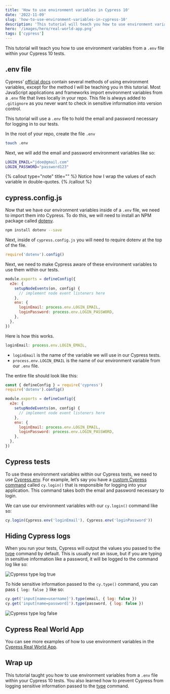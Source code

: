 ```yaml
---
title: 'How to use environment variables in Cypress 10'
date: '2022-11-09'
slug: 'how-to-use-environment-variables-in-cypress-10'
description: 'This tutorial will teach you how to use environment variables from a `.env` file within your Cypress 10 tests.'
hero: '/images/hero/real-world-app.png'
tags: ['cypress']
---
```


This tutorial will teach you how to use environment variables from a `.env` file within your Cypress 10 tests.

## .env file

Cypress’ [official docs](https://docs.cypress.io/guides/guides/environment-variables) contain several methods of using environment variables, except for the method I will be teaching you in this tutorial. Most JavaScript applications and frameworks import environment variables from a `.env` file that lives locally in your repo. This file is always added to `.gitignore` as you never want to check in sensitive information into version control.

This tutorial will use a `.env` file to hold the email and password necessary for logging in to our tests.

In the root of your repo, create the file `.env`

```bash
touch .env
```

Next, we will add the email and password environment variables like so:

```bash
LOGIN_EMAIL="jdoe@gmail.com"
LOGIN_PASSWORD="password123"
```

{% callout type="note" title="" %}
Notice how I wrap the values of each variable in double-quotes.
{% /callout %}

## cypress.config.js

Now that we have our environment variables inside of a `.env` file, we need to import them into Cypress. To do this, we will need to install an NPM package called [dotenv](https://www.npmjs.com/package/dotenv).

```bash
npm install dotenv --save
```

Next, inside of `cypress.config.js` you will need to require dotenv at the top of the file.

```js
require('dotenv').config()
```

Next, we need to make Cypress aware of these environment variables to use them within our tests.

```js
module.exports = defineConfig({
  e2e: {
    setupNodeEvents(on, config) {
      // implement node event listeners here
    },
    env: {
      loginEmail: process.env.LOGIN_EMAIL,
      loginPassword: process.env.LOGIN_PASSWORD,
    },
  },
})
```

Here is how this works.

```js
loginEmail: process.env.LOGIN_EMAIL,
```

- `loginEmail` is the name of the variable we will use in our Cypress tests.
- `process.env.LOGIN_EMAIL` is the name of our environment variable from our `.env` file.

The entire file should look like this:

```js
const { defineConfig } = require('cypress')
require('dotenv').config()

module.exports = defineConfig({
  e2e: {
    setupNodeEvents(on, config) {
      // implement node event listeners here
    },
    env: {
      loginEmail: process.env.LOGIN_EMAIL,
      loginPassword: process.env.LOGIN_PASSWORD,
    },
  },
})
```

## Cypress tests

To use these environment variables within our Cypress tests, we need to use [Cypress.env](https://docs.cypress.io/api/cypress-api/env). For example, let’s say you have a [custom Cypress command](https://docs.cypress.io/api/cypress-api/custom-commands) called `cy.login()` that is responsible for logging into your application. This command takes both the email and password necessary to login.

We can use our environment variables with our `cy.login()` command like so:

```js
cy.login(Cypress.env('loginEmail'), Cypress.env('loginPassword'))
```

## Hiding Cypress logs

When you run your tests, Cypress will output the values you passed to the [type](https://docs.cypress.io/api/commands/type) command by default. This is usually not an issue, but if you are typing in sensitive information like a password, it will be logged to the command log like so:

![Cypress type log true](/images/cypress-10-environment-variables/cypress-type-log-true.webp)

To hide sensitive information passed to the `cy.type()` command, you can pass `{ log: false }` like so:

```js
cy.get('input[name=username]').type(email, { log: false })
cy.get('input[name=password]').type(password, { log: false })
```

![Cypress type log false](/images/cypress-10-environment-variables/cypress-type-log-false.webp)

## Cypress Real World App

You can see more examples of how to use environment variables in the [Cypress Real World App](https://github.com/cypress-io/cypress-realworld-app).

## Wrap up

This tutorial taught you how to use environment variables from a `.env` file within your Cypress 10 tests. You also learned how to prevent Cypress from logging sensitive information passed to the [type](https://docs.cypress.io/api/commands/type) command.
